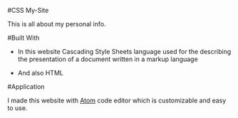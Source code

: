 #CSS My-Site

This is all about my personal info.

#Built With

* In this website Cascading Style Sheets language used for the describing  the presentation of a document written in a markup language

* And also HTML

#Application

I made this website with [Atom](https://atom.io/) code editor which is customizable and easy to use.


